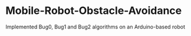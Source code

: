 # Mobile-Robot-Obstacle-Avoidance
Implemented Bug0, Bug1 and Bug2 algorithms on an Arduino-based robot
